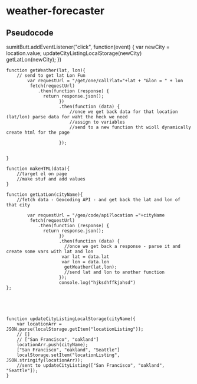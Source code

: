# weather-forecaster

## Pseudocode

sumitButt.addEventListener("click", function(event) {
		var newCity = location.value;
		updateCityListingLocalStorage(newCity)
		getLatLon(newCity);
	})

	
	
	function getWeather(lat, lon){
		// send to get lat Lon Fun
			var requestUrl = "/get/one/call?lat="+lat + "&lon = " + lon
			 fetch(requestUrl)
			    .then(function (response) {
			      return response.json();
					    })
					    .then(function (data) {
					    	//once we get back data for that location (lat/lon) parse data for waht the heck we need
					    	//assign to variables
					    	//send to a new function tht wioll dynamically create html for the page
					      
					    });

			
	}

	function makeHTML(data){
		//target el on page
		//make stuf and add values
	}

	function getLatLon(cityName){
		//fetch data - Geocoding API - and get back the lat and lon of that city
			
			var requestUrl = "/geo/code/api?location ="+cityName
			 fetch(requestUrl)
			    .then(function (response) {
			      return response.json();
					    })
					    .then(function (data) {
					      //once we get back a response - parse it and create some vars with lat and lon
					     var lat = data.lat
					     var lon = data.lon
					      getWeather(lat,lon);
					      //send lat and lon to another function
					    });
					    console.log("hjksdhffkjahsd")
	};





	function updateCityListingLocalStorage(cityName){
		var locationArr = JSON.parse(localStorage.getItem("locationListing"));
		// []
		// ["San Francisco", "oakland"]
		locationArr.push(cityName);
		["San Francisco", "oakland", "Seattle"]
		localStorage.setItem("locationListing", JSON.stringify(locationArr));
		//sent to updateCityListing(["San Francisco", "oakland", "Seattle"]);
	}